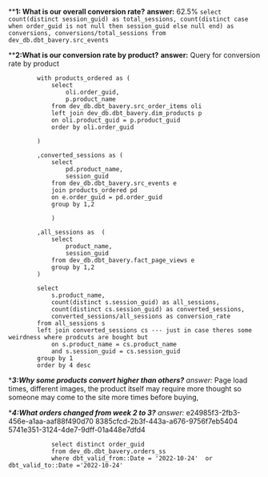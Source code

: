 

****1: What is our overall conversion rate?**
**answer:** 62.5%
            `select
                count(distinct session_guid) as total_sessions,
                count(distinct case when order_guid is not null then session_guid else null end) as conversions,
                conversions/total_sessions
            from dev_db.dbt_bavery.src_events`


****2:What is our conversion rate by product?**
**answer:** Query for conversion rate by product

            with products_ordered as (
                select
                    oli.order_guid,
                    p.product_name
                from dev_db.dbt_bavery.src_order_items oli
                left join dev_db.dbt_bavery.dim_products p
                on oli.product_guid = p.product_guid
                order by oli.order_guid

            )

            ,converted_sessions as (
                select
                    pd.product_name,
                    session_guid
                from dev_db.dbt_bavery.src_events e
                join products_ordered pd
                on e.order_guid = pd.order_guid
                group by 1,2

                )
                
            ,all_sessions as  (   
                select 
                    product_name,
                    session_guid
                from dev_db.dbt_bavery.fact_page_views e
                group by 1,2
            )

            select
                s.product_name,
                count(distinct s.session_guid) as all_sessions,
                count(distinct cs.session_guid) as converted_sessions,
                converted_sessions/all_sessions as conversion_rate
            from all_sessions s
            left join converted_sessions cs --- just in case theres some weirdness where prodcuts are bought but 
                on s.product_name = cs.product_name
                and s.session_guid = cs.session_guid
            group by 1
            order by 4 desc



****3:Why some products convert higher than others?**
*answer:** Page load times, different images, the product itself may require more thought so someone may come to the site more times before buying,  


****4:What orders changed from week 2 to 3?**
*answer:**
e24985f3-2fb3-456e-a1aa-aaf88f490d70
8385cfcd-2b3f-443a-a676-9756f7eb5404
5741e351-3124-4de7-9dff-01a448e7dfd4

                select distinct order_guid
                from dev_db.dbt_bavery.orders_ss
                where dbt_valid_from::Date = '2022-10-24'  or dbt_valid_to::Date ='2022-10-24' 